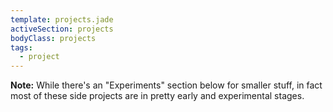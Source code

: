 ```yaml
---
template: projects.jade
activeSection: projects
bodyClass: projects
tags:
  - project
---
```


**Note:** While there's an "Experiments" section below for smaller stuff, in fact most of these 
side projects are in pretty early and experimental stages.
